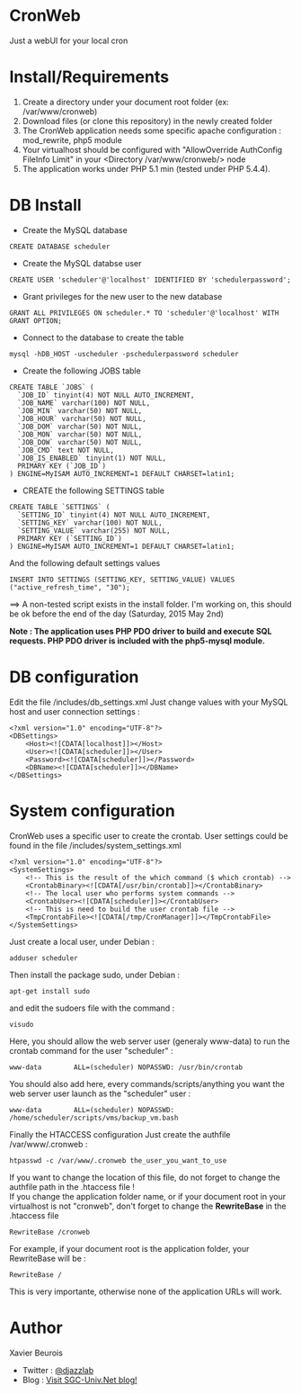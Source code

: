 # CronWeb
Just a webUI for your local cron

# Install/Requirements
1. Create a directory under your document root folder (ex: /var/www/cronweb)
2. Download files (or clone this repository) in the newly created folder
3. The CronWeb application needs some specific apache configuration : mod_rewrite, php5 module
4. Your virtualhost should be configured with "AllowOverride AuthConfig FileInfo Limit" in your &lt;Directory /var/www/cronweb/&gt; node
5. The application works under PHP 5.1 min (tested under PHP 5.4.4).

# DB Install
- Create the MySQL database
```
CREATE DATABASE scheduler
```
- Create the MySQL databse user
```
CREATE USER 'scheduler'@'localhost' IDENTIFIED BY 'schedulerpassword';
```
- Grant privileges for the new user to the new database
```
GRANT ALL PRIVILEGES ON scheduler.* TO 'scheduler'@'localhost' WITH GRANT OPTION;
```
- Connect to the database to create the table
```
mysql -hDB_HOST -uscheduler -pschedulerpassword scheduler
```
- Create the following JOBS table
```
CREATE TABLE `JOBS` (
  `JOB_ID` tinyint(4) NOT NULL AUTO_INCREMENT,
  `JOB_NAME` varchar(100) NOT NULL,
  `JOB_MIN` varchar(50) NOT NULL,
  `JOB_HOUR` varchar(50) NOT NULL,
  `JOB_DOM` varchar(50) NOT NULL,
  `JOB_MON` varchar(50) NOT NULL,
  `JOB_DOW` varchar(50) NOT NULL,
  `JOB_CMD` text NOT NULL,
  `JOB_IS_ENABLED` tinyint(1) NOT NULL,
  PRIMARY KEY (`JOB_ID`)
) ENGINE=MyISAM AUTO_INCREMENT=1 DEFAULT CHARSET=latin1;
```
- CREATE the following SETTINGS table
```
CREATE TABLE `SETTINGS` (
  `SETTING_ID` tinyint(4) NOT NULL AUTO_INCREMENT,
  `SETTING_KEY` varchar(100) NOT NULL,
  `SETTING_VALUE` varchar(255) NOT NULL,
  PRIMARY KEY (`SETTING_ID`)
) ENGINE=MyISAM AUTO_INCREMENT=1 DEFAULT CHARSET=latin1;
```
And the following default settings values
```
INSERT INTO SETTINGS (SETTING_KEY, SETTING_VALUE) VALUES ("active_refresh_time", "30");
```
==> A non-tested script exists in the install folder. I'm working on, this should be ok before the end of the day (Saturday, 2015 May 2nd)

<strong>Note : The application uses PHP PDO driver to build and execute SQL requests. PHP PDO driver is included with the php5-mysql module.</strong>

# DB configuration
Edit the file <CronWeb Folder>/includes/db_settings.xml
Just change values with your MySQL host and user connection settings :
```
<?xml version="1.0" encoding="UTF-8"?>
<DBSettings>
	<Host><![CDATA[localhost]]></Host>
	<User><![CDATA[scheduler]]></User>
	<Password><![CDATA[scheduler]]></Password>
	<DBName><![CDATA[scheduler]]></DBName>
</DBSettings>
```

# System configuration
CronWeb uses a specific user to create the crontab. User settings could be found in the file <CronWeb Folder>/includes/system_settings.xml
```
<?xml version="1.0" encoding="UTF-8"?>
<SystemSettings>
	<!-- This is the result of the which command ($ which crontab) -->
	<CrontabBinary><![CDATA[/usr/bin/crontab]]></CrontabBinary>
	<!-- The local user who performs system commands -->
	<CrontabUser><![CDATA[scheduler]]></CrontabUser>
	<!-- This is need to build the user crontab file -->
	<TmpCrontabFile><![CDATA[/tmp/CronManager]]></TmpCrontabFile>
</SystemSettings>
```
Just create a local user, under Debian :
```
adduser scheduler
```
Then install the package sudo, under Debian :
```
apt-get install sudo
```
and edit the sudoers file with the command :
```
visudo
```
Here, you should allow the web server user (generaly www-data) to run the crontab command for the user "scheduler" :
```
www-data        ALL=(scheduler) NOPASSWD: /usr/bin/crontab
```
You should also add here, every commands/scripts/anything you want the web server user launch as the "scheduler" user :
```
www-data        ALL=(scheduler) NOPASSWD: /home/scheduler/scripts/vms/backup_vm.bash
```
Finally the HTACCESS configuration
Just create the authfile /var/www/.cronweb :
```
htpasswd -c /var/www/.cronweb the_user_you_want_to_use
```
If you want to change the location of this file, do not forget to change the authfile path in the .htaccess file !
<br/>
If you change the application folder name, or if your document root in your virtualhost is not "cronweb", don't forget to change the <strong>RewriteBase</strong> in the .htaccess file
```
RewriteBase /cronweb
```
For example, if your document root is the application folder, your RewriteBase will be :
```
RewriteBase /
```
This is very importante, otherwise none of the application URLs will work.

# Author
Xavier Beurois
- Twitter : [@djazzlab](https://twitter.com/djazzlab)
- Blog : [Visit SGC-Univ.Net blog!](https://www.sgc-univ.net)
